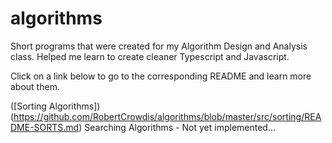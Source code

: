 # algorithms
Short programs that were created for my Algorithm Design and Analysis class. Helped me learn to create cleaner Typescript and Javascript.

Click on a link below to go to the corresponding README and learn more about them.

([Sorting Algorithms])(https://github.com/RobertCrowdis/algorithms/blob/master/src/sorting/README-SORTS.md)
Searching Algorithms - Not yet implemented...